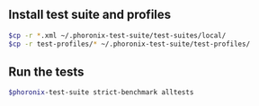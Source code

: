 ## Install test suite and profiles

```bash
$cp -r *.xml ~/.phoronix-test-suite/test-suites/local/
$cp -r test-profiles/* ~/.phoronix-test-suite/test-profiles/
```

## Run the tests

```bash
$phoronix-test-suite strict-benchmark alltests
```

